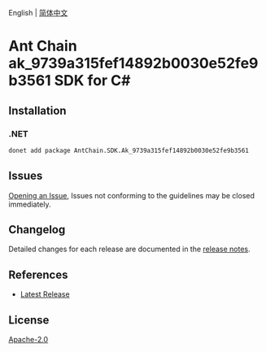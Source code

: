 English | [简体中文](README-CN.md)

# Ant Chain ak_9739a315fef14892b0030e52fe9b3561 SDK for C#

## Installation

### .NET

```bash
donet add package AntChain.SDK.Ak_9739a315fef14892b0030e52fe9b3561
```

## Issues

[Opening an Issue](https://github.com/alipay/antchain-openapi-prod-sdk/issues/new), Issues not conforming to the guidelines may be closed immediately.

## Changelog

Detailed changes for each release are documented in the [release notes](./ChangeLog.md).

## References

* [Latest Release](https://github.com/alipay/antchain-openapi-prod-sdk/)

## License

[Apache-2.0](http://www.apache.org/licenses/LICENSE-2.0)
